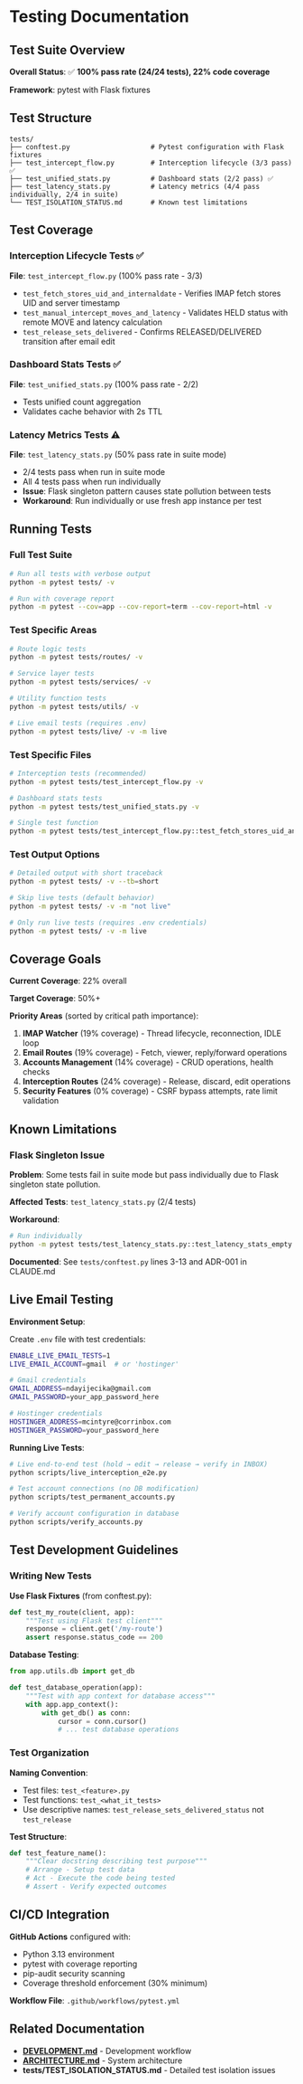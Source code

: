 # Testing Documentation

## Test Suite Overview

**Overall Status**: ✅ **100% pass rate (24/24 tests), 22% code coverage**

**Framework**: pytest with Flask fixtures

## Test Structure

```
tests/
├── conftest.py                    # Pytest configuration with Flask fixtures
├── test_intercept_flow.py         # Interception lifecycle (3/3 pass) ✅
├── test_unified_stats.py          # Dashboard stats (2/2 pass) ✅
├── test_latency_stats.py          # Latency metrics (4/4 pass individually, 2/4 in suite)
└── TEST_ISOLATION_STATUS.md       # Known test limitations
```

## Test Coverage

### Interception Lifecycle Tests ✅
**File**: `test_intercept_flow.py` (100% pass rate - 3/3)

- `test_fetch_stores_uid_and_internaldate` - Verifies IMAP fetch stores UID and server timestamp
- `test_manual_intercept_moves_and_latency` - Validates HELD status with remote MOVE and latency calculation
- `test_release_sets_delivered` - Confirms RELEASED/DELIVERED transition after email edit

### Dashboard Stats Tests ✅
**File**: `test_unified_stats.py` (100% pass rate - 2/2)

- Tests unified count aggregation
- Validates cache behavior with 2s TTL

### Latency Metrics Tests ⚠️
**File**: `test_latency_stats.py` (50% pass rate in suite mode)

- 2/4 tests pass when run in suite mode
- All 4 tests pass when run individually
- **Issue**: Flask singleton pattern causes state pollution between tests
- **Workaround**: Run individually or use fresh app instance per test

## Running Tests

### Full Test Suite
```bash
# Run all tests with verbose output
python -m pytest tests/ -v

# Run with coverage report
python -m pytest --cov=app --cov-report=term --cov-report=html -v
```

### Test Specific Areas
```bash
# Route logic tests
python -m pytest tests/routes/ -v

# Service layer tests
python -m pytest tests/services/ -v

# Utility function tests
python -m pytest tests/utils/ -v

# Live email tests (requires .env)
python -m pytest tests/live/ -v -m live
```

### Test Specific Files
```bash
# Interception tests (recommended)
python -m pytest tests/test_intercept_flow.py -v

# Dashboard stats tests
python -m pytest tests/test_unified_stats.py -v

# Single test function
python -m pytest tests/test_intercept_flow.py::test_fetch_stores_uid_and_internaldate -v
```

### Test Output Options
```bash
# Detailed output with short traceback
python -m pytest tests/ -v --tb=short

# Skip live tests (default behavior)
python -m pytest tests/ -v -m "not live"

# Only run live tests (requires .env credentials)
python -m pytest tests/ -v -m live
```

## Coverage Goals

**Current Coverage**: 22% overall

**Target Coverage**: 50%+

**Priority Areas** (sorted by critical path importance):
1. **IMAP Watcher** (19% coverage) - Thread lifecycle, reconnection, IDLE loop
2. **Email Routes** (19% coverage) - Fetch, viewer, reply/forward operations
3. **Accounts Management** (14% coverage) - CRUD operations, health checks
4. **Interception Routes** (24% coverage) - Release, discard, edit operations
5. **Security Features** (0% coverage) - CSRF bypass attempts, rate limit validation

## Known Limitations

### Flask Singleton Issue
**Problem**: Some tests fail in suite mode but pass individually due to Flask singleton state pollution.

**Affected Tests**: `test_latency_stats.py` (2/4 tests)

**Workaround**:
```bash
# Run individually
python -m pytest tests/test_latency_stats.py::test_latency_stats_empty -v
```

**Documented**: See `tests/conftest.py` lines 3-13 and ADR-001 in CLAUDE.md

## Live Email Testing

**Environment Setup**:

Create `.env` file with test credentials:
```bash
ENABLE_LIVE_EMAIL_TESTS=1
LIVE_EMAIL_ACCOUNT=gmail  # or 'hostinger'

# Gmail credentials
GMAIL_ADDRESS=ndayijecika@gmail.com
GMAIL_PASSWORD=your_app_password_here

# Hostinger credentials
HOSTINGER_ADDRESS=mcintyre@corrinbox.com
HOSTINGER_PASSWORD=your_password_here
```

**Running Live Tests**:
```bash
# Live end-to-end test (hold → edit → release → verify in INBOX)
python scripts/live_interception_e2e.py

# Test account connections (no DB modification)
python scripts/test_permanent_accounts.py

# Verify account configuration in database
python scripts/verify_accounts.py
```

## Test Development Guidelines

### Writing New Tests

**Use Flask Fixtures** (from conftest.py):
```python
def test_my_route(client, app):
    """Test using Flask test client"""
    response = client.get('/my-route')
    assert response.status_code == 200
```

**Database Testing**:
```python
from app.utils.db import get_db

def test_database_operation(app):
    """Test with app context for database access"""
    with app.app_context():
        with get_db() as conn:
            cursor = conn.cursor()
            # ... test database operations
```

### Test Organization

**Naming Convention**:
- Test files: `test_<feature>.py`
- Test functions: `test_<what_it_tests>`
- Use descriptive names: `test_release_sets_delivered_status` not `test_release`

**Test Structure**:
```python
def test_feature_name():
    """Clear docstring describing test purpose"""
    # Arrange - Setup test data
    # Act - Execute the code being tested
    # Assert - Verify expected outcomes
```

## CI/CD Integration

**GitHub Actions** configured with:
- Python 3.13 environment
- pytest with coverage reporting
- pip-audit security scanning
- Coverage threshold enforcement (30% minimum)

**Workflow File**: `.github/workflows/pytest.yml`

## Related Documentation

- **[DEVELOPMENT.md](DEVELOPMENT.md)** - Development workflow
- **[ARCHITECTURE.md](ARCHITECTURE.md)** - System architecture
- **tests/TEST_ISOLATION_STATUS.md** - Detailed test isolation issues
